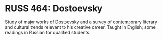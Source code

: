 # RUSS 464: Dostoevsky

Study of major works of Dostoevsky and a survey of contemporary literary and cultural trends relevant to his creative career. Taught in English; some readings in Russian for qualified students.
